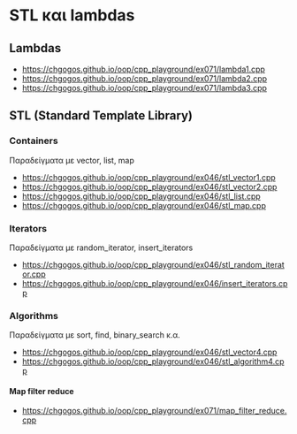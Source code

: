 # STL και lambdas

## Lambdas

* <https://chgogos.github.io/oop/cpp_playground/ex071/lambda1.cpp>
* <https://chgogos.github.io/oop/cpp_playground/ex071/lambda2.cpp>
* <https://chgogos.github.io/oop/cpp_playground/ex071/lambda3.cpp>

## STL (Standard Template Library)

### Containers

Παραδείγματα με vector, list, map

* <https://chgogos.github.io/oop/cpp_playground/ex046/stl_vector1.cpp>
* <https://chgogos.github.io/oop/cpp_playground/ex046/stl_vector2.cpp>
* <https://chgogos.github.io/oop/cpp_playground/ex046/stl_list.cpp>
* <https://chgogos.github.io/oop/cpp_playground/ex046/stl_map.cpp>

### Iterators

Παραδείγματα με random_iterator, insert_iterators

* <https://chgogos.github.io/oop/cpp_playground/ex046/stl_random_iterator.cpp>
* <https://chgogos.github.io/oop/cpp_playground/ex046/insert_iterators.cpp>

### Algorithms

Παραδείγματα με sort, find, binary_search κ.α.

* <https://chgogos.github.io/oop/cpp_playground/ex046/stl_vector4.cpp>
* <https://chgogos.github.io/oop/cpp_playground/ex046/stl_algorithm4.cpp>

#### Map filter reduce

* <https://chgogos.github.io/oop/cpp_playground/ex071/map_filter_reduce.cpp>
